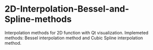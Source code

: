 # 2D-Interpolation-Bessel-and-Spline-methods
Interpolation methods for 2D function with Qt visualization. Implemeted methods: Bessel interpolation method and Cubic Spline interpolation method.
